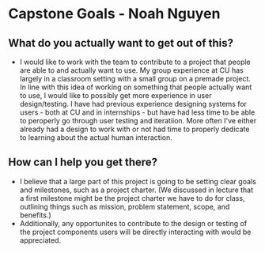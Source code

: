 # Capstone Goals - Noah Nguyen
## What do you actually want to get out of this?
- I would like to work with the team to contribute to a project that people are able to and actually want to use.  My group experience at CU has largely in a classroom setting with a small group on a premade project.  In line with this idea of working on something that people actually want to use, I would like to possibly get more experience in user design/testing.  I have had previous experience designing systems for users - both at CU and in internships - but have had less time to be able to peroperly go through user testing and iteratiion.  More often I've either already had a design to work with or not had time to properly dedicate to learning about the actual human interaction. 

## How can I help you get there?
- I believe that a large part of this project is going to be setting clear goals and milestones, such as a project charter.  (We discussed in lecture that a first milestone might be the project charter we have to do for class, outlining things such as mission, problem statement, scope, and benefits.)  
- Additionally, any opportunites to contribute to the design or testing of the project components users will be directly interacting with would be appreciated.  